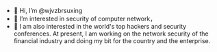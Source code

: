 - 👋 Hi, I’m @wjvzbrsuxing
- 👀 I’m interested in security of computer network，
- 🌱 I am also interested in the world's top hackers and security conferences. At present, 
      I am working on the network security of the financial industry and doing my bit for the country and the enterprise.
